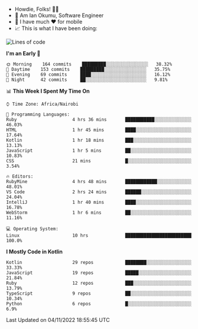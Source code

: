 
* Howdie, Folks! 👋🤓
* 🤪 Am Ian Okumu, Software Engineer
* 📱 I have much ❤️ for mobile
* 📈 This is what I have been doing:
  
<!-- <a href="https://otsembo.github.io/OtsemboPortfolio/" style="margin-right:.5%; margin-top=.5%;">
  <img align="center" src="https://github-readme-stats.vercel.app/api/top-langs/?username=otsembo&layout=compact" />
</a> -->

<!--START_SECTION:waka-->
![Lines of code](https://img.shields.io/badge/From%20Hello%20World%20I%27ve%20Written-791%20Thousand%20lines%20of%20code-blue)

**I'm an Early 🐤** 

```text
🌞 Morning    164 commits    █████████░░░░░░░░░░░░░░░░   38.32% 
🌆 Daytime    153 commits    █████████░░░░░░░░░░░░░░░░   35.75% 
🌃 Evening    69 commits     ████░░░░░░░░░░░░░░░░░░░░░   16.12% 
🌙 Night      42 commits     ██░░░░░░░░░░░░░░░░░░░░░░░   9.81%

```


📊 **This Week I Spent My Time On** 

```text
⌚︎ Time Zone: Africa/Nairobi

💬 Programming Languages: 
Ruby                     4 hrs 36 mins       ███████████░░░░░░░░░░░░░░   46.03% 
HTML                     1 hr 45 mins        ████░░░░░░░░░░░░░░░░░░░░░   17.64% 
Kotlin                   1 hr 18 mins        ███░░░░░░░░░░░░░░░░░░░░░░   13.13% 
JavaScript               1 hr 5 mins         ██░░░░░░░░░░░░░░░░░░░░░░░   10.83% 
CSS                      21 mins             █░░░░░░░░░░░░░░░░░░░░░░░░   3.54%

🔥 Editors: 
RubyMine                 4 hrs 48 mins       ████████████░░░░░░░░░░░░░   48.01% 
VS Code                  2 hrs 24 mins       ██████░░░░░░░░░░░░░░░░░░░   24.04% 
IntelliJ                 1 hr 40 mins        ████░░░░░░░░░░░░░░░░░░░░░   16.78% 
WebStorm                 1 hr 6 mins         ██░░░░░░░░░░░░░░░░░░░░░░░   11.16%

💻 Operating System: 
Linux                    10 hrs              █████████████████████████   100.0%

```

**I Mostly Code in Kotlin** 

```text
Kotlin                   29 repos            ████████░░░░░░░░░░░░░░░░░   33.33% 
JavaScript               19 repos            █████░░░░░░░░░░░░░░░░░░░░   21.84% 
Ruby                     12 repos            ███░░░░░░░░░░░░░░░░░░░░░░   13.79% 
TypeScript               9 repos             ██░░░░░░░░░░░░░░░░░░░░░░░   10.34% 
Python                   6 repos             █░░░░░░░░░░░░░░░░░░░░░░░░   6.9%

```



 Last Updated on 04/11/2022 18:55:45 UTC
<!--END_SECTION:waka-->

<br />
<br />
<br />
<br />
<br />
  
  </div>
<!---
otsembo/otsembo is a ✨ special ✨ repository because its `README.md` (this file) appears on your GitHub profile.
You can click the Preview link to take a look at your changes.
--->
